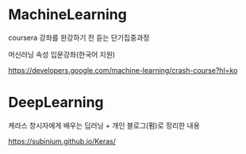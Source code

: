 # MachineLearning
coursera 강좌를 완강하기 전 듣는 단기집중과정 

머신러닝 속성 입문강좌(한국어 지원)

https://developers.google.com/machine-learning/crash-course?hl=ko

# DeepLearning
케라스 창시자에게 배우는 딥러닝 + 개인 블로그(펌)로 정리한 내용

https://subinium.github.io/Keras/
